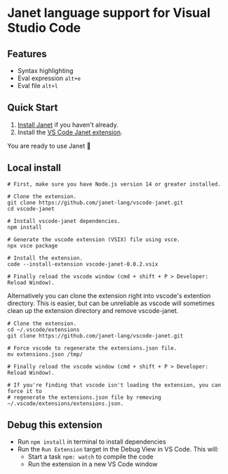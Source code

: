 # Janet language support for Visual Studio Code

## Features

- Syntax highlighting
- Eval expression ```alt+e```
- Eval file ```alt+l```

## Quick Start
1. [Install Janet](https://janet-lang.org/docs/index.html) if you haven't already.
2. Install the [VS Code Janet extension](https://marketplace.visualstudio.com/items?itemName=janet-lang.vscode-janet).


You are ready to use Janet 🎉

## Local install
```
# First, make sure you have Node.js version 14 or greater installed. 

# Clone the extension.
git clone https://github.com/janet-lang/vscode-janet.git
cd vscode-janet

# Install vscode-janet dependencies.
npm install

# Generate the vscode extension (VSIX) file using vsce. 
npx vsce package

# Install the extension.
code --install-extension vscode-janet-0.0.2.vsix

# Finally reload the vscode window (cmd + shift + P > Developer: Reload Window).
```

Alternatively you can clone the extension right into vscode's extention directory. This is easier, but can be unreliable as vscode will sometimes clean up the extension directory and remove vscode-janet.
```
# Clone the extension.
cd ~/.vscode/extensions
git clone https://github.com/janet-lang/vscode-janet.git

# Force vscode to regenerate the extensions.json file.
mv extensions.json /tmp/ 

# Finally reload the vscode window (cmd + shift + P > Developer: Reload Window).

# If you're finding that vscode isn't loading the extension, you can force it to
# regenerate the extensions.json file by removing ~/.vscode/extensions/extensions.json.
```


## Debug this extension

- Run `npm install` in terminal to install dependencies
- Run the `Run Extension` target in the Debug View in VS Code. This will:
	- Start a task `npm: watch` to compile the code
	- Run the extension in a new VS Code window
